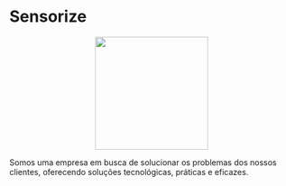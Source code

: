 # Sensorize

<div align="center">
  <img style="height:200px;" src="https://cdn.discordapp.com/attachments/1145837626415382598/1147701523896344636/Logo_Sensorize.png">
</div>
<p>Somos uma empresa em busca de solucionar os problemas dos nossos clientes, oferecendo soluções tecnológicas, práticas e eficazes.</p>
